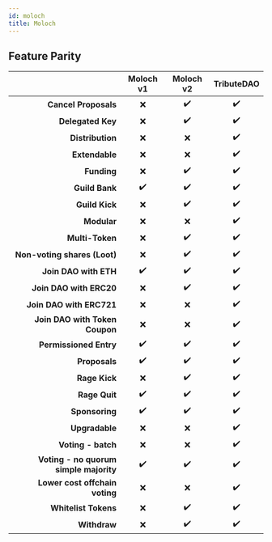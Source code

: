 ```yaml
---
id: moloch
title: Moloch
---
```


## Feature Parity

|                                        |     Moloch v1      |     Moloch v2      |     TributeDAO     |
| -------------------------------------: | :----------------: | :----------------: | :----------------: |
|                   **Cancel Proposals** |        :x:         | :heavy_check_mark: | :heavy_check_mark: |
|                      **Delegated Key** |        :x:         | :heavy_check_mark: | :heavy_check_mark: |
|                       **Distribution** |        :x:         |        :x:         | :heavy_check_mark: |
|                         **Extendable** |        :x:         |        :x:         | :heavy_check_mark: |
|                            **Funding** |        :x:         | :heavy_check_mark: | :heavy_check_mark: |
|                         **Guild Bank** | :heavy_check_mark: | :heavy_check_mark: | :heavy_check_mark: |
|                         **Guild Kick** |        :x:         | :heavy_check_mark: | :heavy_check_mark: |
|                            **Modular** |        :x:         |        :x:         | :heavy_check_mark: |
|                        **Multi-Token** |        :x:         | :heavy_check_mark: | :heavy_check_mark: |
|           **Non-voting shares (Loot)** |        :x:         | :heavy_check_mark: | :heavy_check_mark: |
|                  **Join DAO with ETH** | :heavy_check_mark: | :heavy_check_mark: | :heavy_check_mark: |
|                **Join DAO with ERC20** |        :x:         | :heavy_check_mark: | :heavy_check_mark: |
|               **Join DAO with ERC721** |        :x:         |        :x:         | :heavy_check_mark: |
|         **Join DAO with Token Coupon** |        :x:         |        :x:         | :heavy_check_mark: |
|                 **Permissioned Entry** | :heavy_check_mark: | :heavy_check_mark: | :heavy_check_mark: |
|                          **Proposals** | :heavy_check_mark: | :heavy_check_mark: | :heavy_check_mark: |
|                          **Rage Kick** |        :x:         | :heavy_check_mark: | :heavy_check_mark: |
|                          **Rage Quit** | :heavy_check_mark: | :heavy_check_mark: | :heavy_check_mark: |
|                         **Sponsoring** | :heavy_check_mark: | :heavy_check_mark: | :heavy_check_mark: |
|                         **Upgradable** |        :x:         |        :x:         | :heavy_check_mark: |
|                     **Voting - batch** |        :x:         |        :x:         | :heavy_check_mark: |
| **Voting - no quorum simple majority** | :heavy_check_mark: | :heavy_check_mark: | :heavy_check_mark: |
|         **Lower cost offchain voting** |        :x:         |        :x:         | :heavy_check_mark: |
|                   **Whitelist Tokens** |        :x:         | :heavy_check_mark: | :heavy_check_mark: |
|                           **Withdraw** |        :x:         | :heavy_check_mark: | :heavy_check_mark: |
